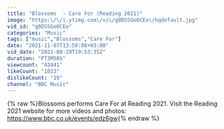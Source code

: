 ```yaml
---
title: "Blossoms  - Care For (Reading 2021)"
image: "https:\/\/i.ytimg.com\/vi\/g0DSSGe6CEo\/hqdefault.jpg"
vid_id: "g0DSSGe6CEo"
categories: "Music"
tags: ["music","Blossoms","Care For"]
date: "2021-11-07T13:58:08+03:00"
vid_date: "2021-08-29T19:53:35Z"
duration: "PT3M50S"
viewcount: "43441"
likeCount: "1033"
dislikeCount: "19"
channel: "BBC Music"
---
```

{% raw %}Blossoms performs Care For at Reading 2021. Visit the Reading 2021 website for more videos and photos: <a rel="nofollow" target="blank" href="https://www.bbc.co.uk/events/edz6gw">https://www.bbc.co.uk/events/edz6gw</a>{% endraw %}
